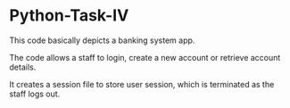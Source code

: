 # Python-Task-IV
 
 This code basically depicts a banking system app.
 
 The code allows a staff to login, create a new account or retrieve account details.
 
 It creates a session file to store user session, which is terminated as the staff logs out.
